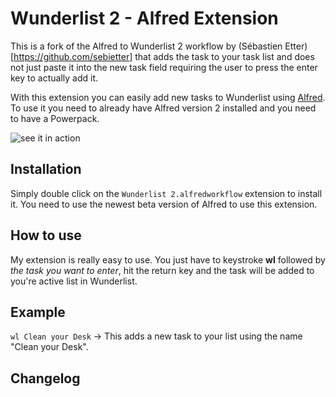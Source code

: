# Wunderlist 2 - Alfred Extension

This is a fork of the Alfred to Wunderlist 2 workflow by (Sébastien Etter)[https://github.com/sebietter] that adds the task to your task list and does not just paste it into the new task field requiring the user to press the enter key to actually add it. 

With this extension you can easily add new tasks to Wunderlist using [Alfred](http://alfredapp.com). To use it you need to already have Alfred version 2 installed and you need to have a Powerpack.

![see it in action](https://github.com/Tobystereo/Wunderlist-2-for-Alfred/blob/master/assets/alfred2_wunderlist_workflow_small?raw=true)

Installation
----

Simply double click on the `Wunderlist 2.alfredworkflow` extension to install it. You need to use the newest beta version of Alfred to use this extension.

How to use
----

My extension is really easy to use. You just have to keystroke **wl** followed by *the task you want to enter*, hit the return key and the task will be added to you're active list in Wunderlist. 

Example
----

`wl Clean your Desk`
-> This adds a new task to your list using the name "Clean your Desk".

Changelog 
----

